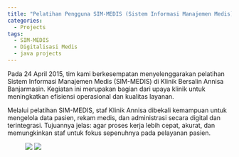```yaml
---
title: "Pelatihan Pengguna SIM-MEDIS (Sistem Informasi Manajemen Medis)"
categories:
  - Projects
tags:
  - SIM-MEDIS
  - Digitalisasi Medis
  - java projects
---
```


Pada 24 April 2015, tim kami berkesempatan menyelenggarakan pelatihan Sistem Informasi Manajemen Medis (SIM-MEDIS) di Klinik Bersalin Annisa Banjarmasin. Kegiatan ini merupakan bagian dari upaya klinik untuk meningkatkan efisiensi operasional dan kualitas layanan.

Melalui pelatihan SIM-MEDIS, staf Klinik Annisa dibekali kemampuan untuk mengelola data pasien, rekam medis, dan administrasi secara digital dan terintegrasi. Tujuannya jelas: agar proses kerja lebih cepat, akurat, dan memungkinkan staf untuk fokus sepenuhnya pada pelayanan pasien.

<figure class="half">
	<img src="https://rizki-y.github.io/assets/images/2015-04-25-simmedis/sm1.jpg">
	<img src="https://rizki-y.github.io/assets/images/2015-04-25-simmedis/sm2.jpg">
</figure>

